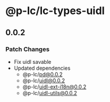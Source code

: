 # @p-lc/lc-types-uidl

## 0.0.2

### Patch Changes

- Fix uidl savable
- Updated dependencies
  - @p-lc/pd@0.0.2
  - @p-lc/uidl@0.0.2
  - @p-lc/uidl-ext-i18n@0.0.2
  - @p-lc/uidl-utils@0.0.2
